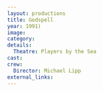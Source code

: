 ```yaml
---
layout: productions
title: Godspell
year: 1991)
image:
category:
details:
  Theatre: Players by the Sea
cast:
crew:
  Director: Michael Lipp
external_links:
---
```

